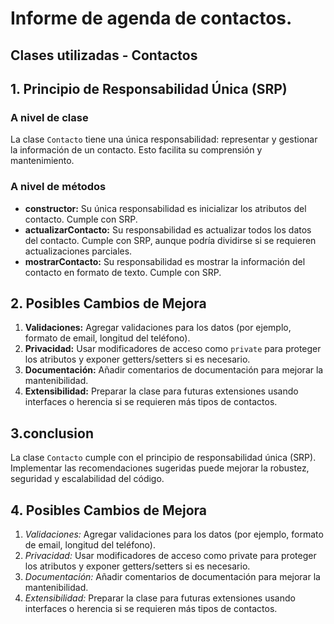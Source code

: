 
# Informe de  agenda de contactos.
## Clases utilizadas - Contactos

## 1. Principio de Responsabilidad Única (SRP)

### A nivel de clase
La clase `Contacto` tiene una única responsabilidad: representar y gestionar la información de un contacto. Esto facilita su comprensión y mantenimiento.

### A nivel de métodos

- **constructor:** Su única responsabilidad es inicializar los atributos del contacto. Cumple con SRP.
- **actualizarContacto:** Su responsabilidad es actualizar todos los datos del contacto. Cumple con SRP, aunque podría dividirse si se requieren actualizaciones parciales.
- **mostrarContacto:** Su responsabilidad es mostrar la información del contacto en formato de texto. Cumple con SRP.

## 2. Posibles Cambios de Mejora

1. **Validaciones:** Agregar validaciones para los datos (por ejemplo, formato de email, longitud del teléfono).
2. **Privacidad:** Usar modificadores de acceso como `private` para proteger los atributos y exponer getters/setters si es necesario.
3. **Documentación:** Añadir comentarios de documentación para mejorar la mantenibilidad.
4. **Extensibilidad:** Preparar la clase para futuras extensiones usando interfaces o herencia si se requieren más tipos de contactos.

## 3.conclusion

La clase `Contacto` cumple con el principio de responsabilidad única (SRP). Implementar las recomendaciones sugeridas puede mejorar la robustez, seguridad y escalabilidad del código.

## 4. Posibles Cambios de Mejora

1. *Validaciones:* Agregar validaciones para los datos (por ejemplo, formato de email, longitud del teléfono).
2. *Privacidad:* Usar modificadores de acceso como private para proteger los atributos y exponer getters/setters si es necesario.
3. *Documentación:* Añadir comentarios de documentación para mejorar la mantenibilidad.
4. *Extensibilidad:* Preparar la clase para futuras extensiones usando interfaces o herencia si se requieren más tipos de contactos.



 
